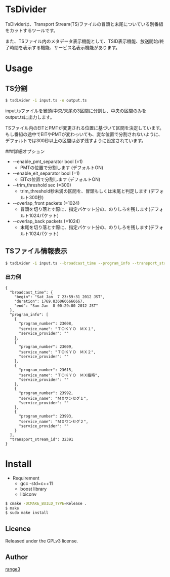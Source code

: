 TsDivider
====

TsDividerは、Transport Stream(TS)ファイルの冒頭と末尾についている別番組をカットするツールです。

また、TSファイル内のメタデータ表示機能として、TSID表示機能、放送開始/終了時間を表示する機能、サービス名表示機能があります。

# Usage

## TS分割
```bash
$ tsdivider -i input.ts -o output.ts
```
input.tsファイルを冒頭/中央/末尾の3区間に分割し、中央の区間のみをoutput.tsに出力します。

TSファイル内のEITとPMTが変更される位置に基づいて区間を決定しています。
もし番組の途中でEITやPMTが変わっいても、変な位置で分割されないように、デフォルトでは300秒以上の区間は必ず残すように設定されています。

###詳細オプション
* --enable_pmt_separator bool (=1)
  *  PMTの位置で分割します (デフォルトON)
* --enable_eit_separator bool (=1)
  *  EITの位置で分割します (デフォルトON)
* --trim_threshold sec (=300)
  *  trim_threshold秒未満の区間を、冒頭もしくは末尾と判定します (デフォルト300秒)
* --overlap_front packets (=1024)
  *  冒頭を切り落とす際に、指定パケット分の、のりしろを残します(デフォルト1024パケット)
* --overlap_back packets (=1024)
  *  末尾を切り落とす際に、指定パケット分の、のりしろを残します(デフォルト1024パケット)

## TSファイル情報表示
```bash
$ tsdivider -i input.ts --broadcast_time --program_info --transport_stream_id --prettify
```
### 出力例
````
{
  "broadcast_time": {
    "begin": "Sat Jan  7 23:59:31 2012 JST",
    "duration": 1769.8360666666667,
    "end": "Sun Jan  8 00:29:00 2012 JST"
  },
  "program_info": [
    {
      "program_number": 23608,
      "service_name": "ＴＯＫＹＯ　ＭＸ１",
      "service_provider": ""
    },
    {
      "program_number": 23609,
      "service_name": "ＴＯＫＹＯ　ＭＸ２",
      "service_provider": ""
    },
    {
      "program_number": 23615,
      "service_name": "ＴＯＫＹＯ　ＭＸ臨時",
      "service_provider": ""
    },
    {
      "program_number": 23992,
      "service_name": "ＭＸワンセグ１",
      "service_provider": ""
    },
    {
      "program_number": 23993,
      "service_name": "ＭＸワンセグ２",
      "service_provider": ""
    }
  ],
  "transport_stream_id": 32391
}

````

# Install
* Requirement
  * gcc -std=c++11
  * boost library
  * libiconv

```bash
$ cmake -DCMAKE_BUILD_TYPE=Release .
$ make
$ sudo make install
```

## Licence

Released under the GPLv3 license.


## Author

[range3](https://github.com/range3/)
